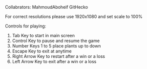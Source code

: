 Collabrators:
MahmoudAboheif
GitHecko


For correct resolutions please use 1920x1080 and set scale to 100%


Controls for playing:

1) Tab Key to start in main screen
2) Control Key to pause and resume the game
3) Number Keys 1 to 5 place plants up to down
4) Escape Key to exit at anytime
5) Right Arrow Key to restart after a win or a loss
6) Left Arrow Key to exit after a win or a loss
